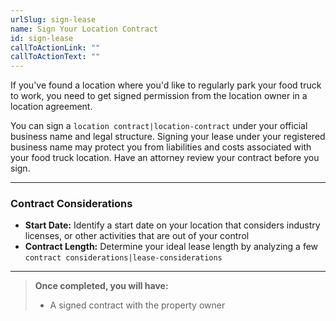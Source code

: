 ```yaml
---
urlSlug: sign-lease
name: Sign Your Location Contract
id: sign-lease
callToActionLink: ""
callToActionText: ""
---
```

If you've found a location where you'd like to regularly park your food truck to work, you need to get signed permission from the location owner in a location agreement.  
  
You can sign a `location contract|location-contract` under your official business name and legal structure. Signing your lease under your registered business name may protect you from liabilities and costs associated with your food truck location. Have an attorney review your contract before you sign.

---
### Contract Considerations
* **Start Date:** Identify a start date on your location that considers industry licenses, or other activities that are out of your control
* **Contract Length:** Determine your ideal lease length by analyzing a few `contract considerations|lease-considerations`

---
>**Once completed, you will have:**
>- A signed contract with the property owner
